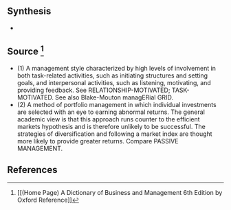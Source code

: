 ## Synthesis
- 
## Source [^1]
- (1) A management style characterized by high levels of involvement in both task-related activities, such as initiating structures and setting goals, and interpersonal activities, such as listening, motivating, and providing feedback. See RELATIONSHIP-MOTIVATED; TASK-MOTIVATED. See also Blake-Mouton managERial GRID. 
- (2) A method of portfolio management in which individual investments are selected with an eye to earning abnormal returns. The general academic view is that this approach runs counter to the efficient markets hypothesis and is therefore unlikely to be successful. The strategies of diversification and following a market index are thought more likely to provide greater returns. Compare PASSIVE MANAGEMENT.
## References

[^1]: [[(Home Page) A Dictionary of Business and Management 6th Edition by Oxford Reference]]
